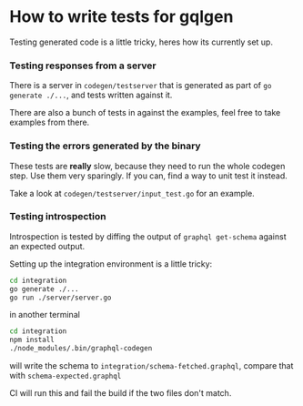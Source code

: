 How to write tests for gqlgen
===

Testing generated code is a little tricky, heres how its currently set up.

### Testing responses from a server

There is a server in `codegen/testserver` that is generated as part
of `go generate ./...`, and tests written against it.

There are also a bunch of tests in against the examples, feel free to take examples from there.


### Testing the errors generated by the binary

These tests are **really** slow, because they need to run the whole codegen step. Use them very sparingly. If you can, find a way to unit test it instead.

Take a look at `codegen/testserver/input_test.go` for an example.

### Testing introspection

Introspection is tested by diffing the output of `graphql get-schema` against an expected output.

Setting up the integration environment is a little tricky:
```bash
cd integration
go generate ./...
go run ./server/server.go
```
in another terminal
```bash
cd integration
npm install
./node_modules/.bin/graphql-codegen
```

will write the schema to `integration/schema-fetched.graphql`, compare that with `schema-expected.graphql`

CI will run this and fail the build if the two files don't match.
